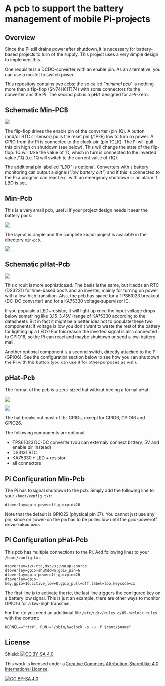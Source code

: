 A pcb to support the battery management of mobile Pi-projects
=============================================================

Overview
--------

Since the Pi still drains power after shutdown, it is necessary
for battery-based projects to turn of the supply. This project uses
a very simple design to implement this.

One requisite is a DCDC-converter with an enable pin. As an alternative,
you can use a mosfet to switch power.

This repository contains two pcbs: the so called
_"minimal pcb"_ is nothing more than a flip-flop (SN74HC(T)74) with some
connectors for the converter and the Pi. The second pcb is a pHat designed
for a Pi-Zero.


Schematic Min-PCB
-----------------

![](min-pcb-schematic.png)

The flip-flop drives the enable pin of the converter (pin 1Q). A button
(and/or RTC or sensor) pulls the reset pin (/1PRE) low to turn on power. A
GPIO from the Pi is connected to the clock-pin (pin 1CLK). The Pi will
pull this pin high on shutdown (see below). This will change the state
of the flip-flop: 1Q will take the value of 1D, which in turn is
connected to the inverted value /1Q (i.e. 1Q will switch to the current
value of /1Q).

The additional pin labelled _"LBO"_ is optional. Converters with a battery
monitoring can output a signal (_"low battery out"_) and if this is
connected to the Pi a program can react e.g. with an emergency
shutdown or an alarm if LBO is set.


Min-Pcb
-------

This is a very small pcb, useful if your project design needs it near
the battery pack:

![](min-pcb-3d.png)

The layout is simple and the complete kicad-project is available in the
directory `min-pcb`.

![](min-pcb-layout.png)


Schematic pHat-Pcb
------------------

![](pHat-pcb-schematic.png)

This circuit is more sophisticated. The basis is the same, but it adds an
RTC (DS3231) for time-based boots and an inverter, mainly for turning on
power with a low-high transition. Also, the pcb has space for a
TPS61023 breakout (DC-DC converter) and for a KA75330 voltage-supervisor IC.

If you populate a LED+resistor, it will light up once the input
voltage drops below something like 3.15-3.45V (range of KA75330 according
to the datasheet). But in fact it might be a better idea not to
populate these two components: if voltage is low you don't want to
waste the rest of the battery for lighting up a LED?! For this reason
the inverted signal is also connected to GPIO16, so the Pi can react
and maybe shutdown or send a low-battery mail.

Another optional component is a second switch, directly attached to the Pi
(GPIO6). See the configuration section below to see how you can
shutdown the Pi with this button (you can use it for other purposes as well).


pHat-Pcb
--------

The format of the pcb is a zero-sized hat without beeing a formal pHat:

![](pHat-pcb.jpg)

![](pHat-pcb-layout.png)

The hat breaks out most of the GPIOs, except for GPIO6, GPIO16 and GPIO26.

The following components are optional:

  - TPS61023 DC-DC converter
    (you can externaly connect battery, 5V and enable pin instead)
  - DS3131 RTC
  - KA75330 + LED + resistor
  - all connectors


Pi Configuration Min-Pcb
------------------------

The Pi has to signal shutdown to the pcb. Simply add the following
line to your `/boot/config.txt`:

    dtoverlay=gpio-poweroff,gpiopin=26

Note that the default is GPIO26 (physical pin 37). You cannot
just use any pin, since on power-on the pin has to be pulled low
until the gpio-poweroff driver takes over.


Pi Configuration pHat-Pcb
-------------------------

This pcb has multiple connections to the Pi. Add following lines to
your `/boot/config.txt`:

    dtoverlay=i2c-rtc,ds3231,wakup-source
    dtoverlay=gpio-shutdown,gpio_pin=6
    dtoverlay=gpio-poweroff,gpiopin=26
    dtoverlay=gpio-key,gpio=16,active_low=0,gpio_pull=off,label=lbo,keycode=xx

The first line is to activate the rtc, the last line triggers the
configured key on a battery low signal. This is just an example, there
are other ways to monitor GPIO16 for a low-high transition.

For the rtc you need an additional file `/etc/udev/rules.d/85-hwclock.rules`
with the content:

    KERNEL=="rtc0", RUN+="/sbin/hwclock -s -u -f $root/$name"


License
-------

Shield: [![CC BY-SA 4.0][cc-by-sa-shield]][cc-by-sa]

This work is licensed under a
[Creative Commons Attribution-ShareAlike 4.0 International
License][cc-by-sa].

[![CC BY-SA 4.0][cc-by-sa-image]][cc-by-sa]

[cc-by-sa]: http://creativecommons.org/licenses/by-sa/4.0/
[cc-by-sa-image]: https://licensebuttons.net/l/by-sa/4.0/88x31.png
[cc-by-sa-shield]:
https://img.shields.io/badge/License-CC%20BY--SA%204.0-lightgrey.svg
